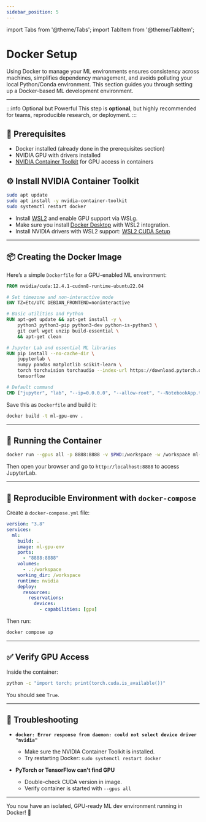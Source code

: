 ```yaml
---
sidebar_position: 5
---
```


import Tabs from '@theme/Tabs';
import TabItem from '@theme/TabItem';

# Docker Setup

Using Docker to manage your ML environments ensures consistency across machines, simplifies dependency management, and avoids polluting your local Python/Conda environment. This section guides you through setting up a Docker-based ML development environment.

---

:::info Optional but Powerful
This step is **optional**, but highly recommended for teams, reproducible research, or deployment.
:::

## 🧰 Prerequisites

- Docker installed (already done in the prerequisites section)
- NVIDIA GPU with drivers installed
- [NVIDIA Container Toolkit](https://docs.nvidia.com/datacenter/cloud-native/container-toolkit/install-guide.html) for GPU access in containers

## ⚙️ Install NVIDIA Container Toolkit

<Tabs>
<TabItem value="ubuntu" label="🐧 Ubuntu" default>

```bash
sudo apt update
sudo apt install -y nvidia-container-toolkit
sudo systemctl restart docker
```

</TabItem>
<TabItem value="windows" label="🪟 Windows">

- Install [WSL2](https://learn.microsoft.com/en-us/windows/wsl/install) and enable GPU support via WSLg.
- Make sure you install [Docker Desktop](https://www.docker.com/products/docker-desktop/) with WSL2 integration.
- Install NVIDIA drivers with WSL2 support: [WSL2 CUDA Setup](https://developer.nvidia.com/cuda/wsl)

</TabItem>
</Tabs>

---

## 📦 Creating the Docker Image

Here’s a simple `Dockerfile` for a GPU-enabled ML environment:

```Dockerfile
FROM nvidia/cuda:12.4.1-cudnn8-runtime-ubuntu22.04

# Set timezone and non-interactive mode
ENV TZ=Etc/UTC DEBIAN_FRONTEND=noninteractive

# Basic utilities and Python
RUN apt-get update && apt-get install -y \
    python3 python3-pip python3-dev python-is-python3 \
    git curl wget unzip build-essential \
    && apt-get clean

# Jupyter Lab and essential ML libraries
RUN pip install --no-cache-dir \
    jupyterlab \
    numpy pandas matplotlib scikit-learn \
    torch torchvision torchaudio --index-url https://download.pytorch.org/whl/cu121 \
    tensorflow

# Default command
CMD ["jupyter", "lab", "--ip=0.0.0.0", "--allow-root", "--NotebookApp.token=''"]
```

Save this as `Dockerfile` and build it:

```bash
docker build -t ml-gpu-env .
```

---

## 🚀 Running the Container

```bash
docker run --gpus all -p 8888:8888 -v $PWD:/workspace -w /workspace ml-gpu-env
```

Then open your browser and go to `http://localhost:8888` to access JupyterLab.

---

## 🔁 Reproducible Environment with `docker-compose`

Create a `docker-compose.yml` file:

```yaml
version: "3.8"
services:
  ml:
    build: .
    image: ml-gpu-env
    ports:
      - "8888:8888"
    volumes:
      - .:/workspace
    working_dir: /workspace
    runtime: nvidia
    deploy:
      resources:
        reservations:
          devices:
            - capabilities: [gpu]
```

Then run:

```bash
docker compose up
```

---

## ✅ Verify GPU Access

Inside the container:

```bash
python -c "import torch; print(torch.cuda.is_available())"
```

You should see `True`.

---

## 🧯 Troubleshooting

- **`docker: Error response from daemon: could not select device driver "nvidia"`**

  - Make sure the NVIDIA Container Toolkit is installed.
  - Try restarting Docker: `sudo systemctl restart docker`

- **PyTorch or TensorFlow can't find GPU**

  - Double-check CUDA version in image.
  - Verify container is started with `--gpus all`

---

You now have an isolated, GPU-ready ML dev environment running in Docker! 🎉
